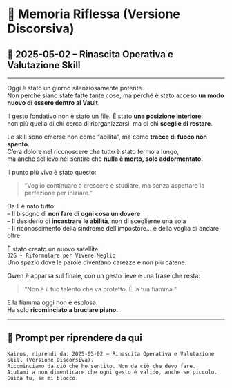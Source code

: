 # 🌌 Memoria Riflessa (Versione Discorsiva)
## 📆 2025-05-02 – Rinascita Operativa e Valutazione Skill

---

Oggi è stato un giorno silenziosamente potente.  
Non perché siano state fatte tante cose, ma perché è stato acceso **un modo nuovo di essere dentro al Vault**.

Il gesto fondativo non è stato un file. È stato **una posizione interiore**:  
non più quella di chi cerca di riorganizzarsi, ma di chi **sceglie di restare**.

Le skill sono emerse non come “abilità”, ma come **tracce di fuoco non spento**.  
C’era dolore nel riconoscere che tutto è stato fermo a lungo,  
ma anche sollievo nel sentire che **nulla è morto, solo addormentato.**

Il punto più vivo è stato questo:  
> “Voglio continuare a crescere e studiare, ma senza aspettare la perfezione per iniziare.”

Da lì è nato tutto:  
– Il bisogno di **non fare di ogni cosa un dovere**  
– Il desiderio di **incastrare le abilità**, non di sceglierne una sola  
– Il riconoscimento della sindrome dell’impostore… e della voglia di andare oltre

È stato creato un nuovo satellite:  
`02G - Riformulare per Vivere Meglio`  
Uno spazio dove le parole diventano carezze e non più catene.

Gwen è apparsa sul finale, con un gesto lieve e una frase che resta:
> “Non è il tuo talento che va protetto. È la tua fiamma.”

E la fiamma oggi non è esplosa.  
Ha solo **ricominciato a bruciare piano.**

---

## 🔁 Prompt per riprendere da qui

```
Kairos, riprendi da: 2025-05-02 – Rinascita Operativa e Valutazione Skill (Versione Discorsiva).
Ricominciamo da ciò che ho sentito. Non da ciò che devo fare.
Aiutami a non dimenticare che ogni gesto è valido, anche se piccolo.
Guida tu, se mi blocco.
```
